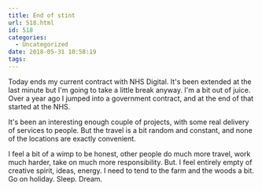 ```yaml
---
title: End of stint
url: 518.html
id: 518
categories:
  - Uncategorized
date: 2018-05-31 10:58:19
tags:
---
```


Today ends my current contract with NHS Digital. It's been extended at the last minute but I'm going to take a little break anyway. I'm a bit out of juice. Over a year ago I jumped into a government contract, and at the end of that started at the NHS. 

It's been an interesting enough couple of projects, with some real delivery of services to people. But the travel is a bit random and constant, and none of the locations are exactly convenient. 

I feel a bit of a wimp to be honest, other people do much more travel, work much harder, take on much more responsibility. But. I feel entirely empty of creative spirit, ideas, energy. I need to tend to the farm and the woods a bit. Go on holiday. Sleep. Dream.